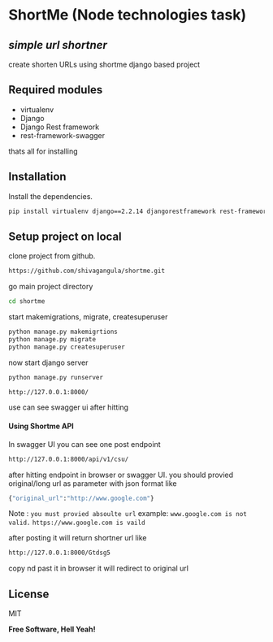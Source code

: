 # ShortMe (Node technologies task)
## _simple url shortner_
create shorten URLs using shortme django based project

## Required modules
- virtualenv
- Django
- Django Rest framework
- rest-framework-swagger

thats all for installing  

## Installation


Install the dependencies.

```sh
pip install virtualenv django==2.2.14 djangorestframework rest-framework-swagger
```

## Setup project on local


clone project from github.
```sh
https://github.com/shivagangula/shortme.git
```
go main project directory
```sh
cd shortme
```
start makemigrations, migrate, createsuperuser
```sh
python manage.py makemigrtions
python manage.py migrate
python manage.py createsuperuser
```
now start django server

```sh
python manage.py runserver
```
```sh
http://127.0.0.1:8000/
```

use can see swagger ui after hitting


#### Using Shortme API
In swagger UI you can see one post endpoint
```sh
http://127.0.0.1:8000/api/v1/csu/
```
after hitting endpoint in browser or swagger UI. you should provied original/long url as parameter with json format like
```sh
{"original_url":"http://www.google.com"}
```
Note : `you must provied absoulte url` example: 
`www.google.com is not valid.`
`https://www.google.com is vaild `

after posting it will return shortner url like
```sh
http://127.0.0.1:8000/Gtdsg5
```
copy nd past it in browser it will redirect to original url



## License

MIT

**Free Software, Hell Yeah!**

[//]: # (These are reference links used in the body of this note and get stripped out when the markdown processor does its job. There is no need to format nicely because it shouldn't be seen. Thanks SO - http://stackoverflow.com/questions/4823468/store-comments-in-markdown-syntax)

   [dill]: <https://github.com/joemccann/dillinger>
   [git-repo-url]: <https://github.com/joemccann/dillinger.git>
   [john gruber]: <http://daringfireball.net>
   [df1]: <http://daringfireball.net/projects/markdown/>
   [markdown-it]: <https://github.com/markdown-it/markdown-it>
   [Ace Editor]: <http://ace.ajax.org>
   [node.js]: <http://nodejs.org>
   [Twitter Bootstrap]: <http://twitter.github.com/bootstrap/>
   [jQuery]: <http://jquery.com>
   [@tjholowaychuk]: <http://twitter.com/tjholowaychuk>
   [express]: <http://expressjs.com>
   [AngularJS]: <http://angularjs.org>
   [Gulp]: <http://gulpjs.com>

   [PlDb]: <https://github.com/joemccann/dillinger/tree/master/plugins/dropbox/README.md>
   [PlGh]: <https://github.com/joemccann/dillinger/tree/master/plugins/github/README.md>
   [PlGd]: <https://github.com/joemccann/dillinger/tree/master/plugins/googledrive/README.md>
   [PlOd]: <https://github.com/joemccann/dillinger/tree/master/plugins/onedrive/README.md>
   [PlMe]: <https://github.com/joemccann/dillinger/tree/master/plugins/medium/README.md>
   [PlGa]: <https://github.com/RahulHP/dillinger/blob/master/plugins/googleanalytics/README.md>
